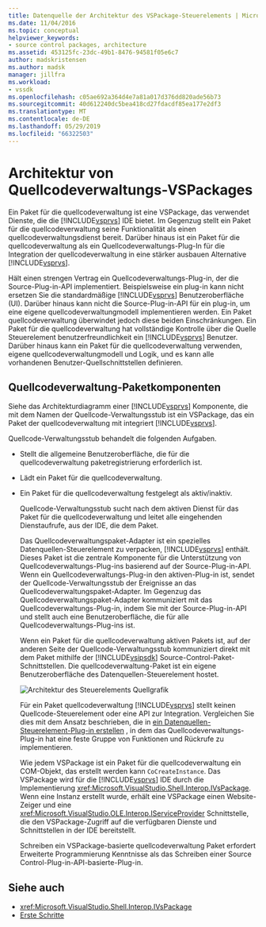 ```yaml
---
title: Datenquelle der Architektur des VSPackage-Steuerelements | Microsoft-Dokumentation
ms.date: 11/04/2016
ms.topic: conceptual
helpviewer_keywords:
- source control packages, architecture
ms.assetid: 453125fc-23dc-49b1-8476-94581f05e6c7
author: madskristensen
ms.author: madsk
manager: jillfra
ms.workload:
- vssdk
ms.openlocfilehash: c05ae692a364d4e7a81a017d376dd820ade56b73
ms.sourcegitcommit: 40d612240dc5bea418cd27fdacdf85ea177e2df3
ms.translationtype: MT
ms.contentlocale: de-DE
ms.lasthandoff: 05/29/2019
ms.locfileid: "66322503"
---
```

# <a name="source-control-vspackage-architecture"></a>Architektur von Quellcodeverwaltungs-VSPackages
Ein Paket für die quellcodeverwaltung ist eine VSPackage, das verwendet Dienste, die die [!INCLUDE[vsprvs](../../code-quality/includes/vsprvs_md.md)] IDE bietet. Im Gegenzug stellt ein Paket für die quellcodeverwaltung seine Funktionalität als einen quellcodeverwaltungsdienst bereit. Darüber hinaus ist ein Paket für die quellcodeverwaltung als ein Quellcodeverwaltungs-Plug-In für die Integration der quellcodeverwaltung in eine stärker ausbauen Alternative [!INCLUDE[vsprvs](../../code-quality/includes/vsprvs_md.md)].

 Hält einen strengen Vertrag ein Quellcodeverwaltungs-Plug-in, der die Source-Plug-in-API implementiert. Beispielsweise ein plug-in kann nicht ersetzen Sie die standardmäßige [!INCLUDE[vsprvs](../../code-quality/includes/vsprvs_md.md)] Benutzeroberfläche (UI). Darüber hinaus kann nicht die Source-Plug-in-API für ein plug-in, um eine eigene quellcodeverwaltungmodell implementieren werden. Ein Paket quellcodeverwaltung überwindet jedoch diese beiden Einschränkungen. Ein Paket für die quellcodeverwaltung hat vollständige Kontrolle über die Quelle Steuerelement benutzerfreundlichkeit ein [!INCLUDE[vsprvs](../../code-quality/includes/vsprvs_md.md)] Benutzer. Darüber hinaus kann ein Paket für die quellcodeverwaltung verwenden, eigene quellcodeverwaltungmodell und Logik, und es kann alle vorhandenen Benutzer-Quellschnittstellen definieren.

## <a name="source-control-package-components"></a>Quellcodeverwaltung-Paketkomponenten
 Siehe das Architekturdiagramm einer [!INCLUDE[vsprvs](../../code-quality/includes/vsprvs_md.md)] Komponente, die mit dem Namen der Quellcode-Verwaltungsstub ist ein VSPackage, das ein Paket der quellcodeverwaltung mit integriert [!INCLUDE[vsprvs](../../code-quality/includes/vsprvs_md.md)].

 Quellcode-Verwaltungsstub behandelt die folgenden Aufgaben.

- Stellt die allgemeine Benutzeroberfläche, die für die quellcodeverwaltung paketregistrierung erforderlich ist.

- Lädt ein Paket für die quellcodeverwaltung.

- Ein Paket für die quellcodeverwaltung festgelegt als aktiv/inaktiv.

  Quellcode-Verwaltungsstub sucht nach dem aktiven Dienst für das Paket für die quellcodeverwaltung und leitet alle eingehenden Dienstaufrufe, aus der IDE, die dem Paket.

  Das Quellcodeverwaltungspaket-Adapter ist ein spezielles Datenquellen-Steuerelement zu verpacken, [!INCLUDE[vsprvs](../../code-quality/includes/vsprvs_md.md)] enthält. Dieses Paket ist die zentrale Komponente für die Unterstützung von Quellcodeverwaltungs-Plug-ins basierend auf der Source-Plug-in-API. Wenn ein Quellcodeverwaltungs-Plug-in den aktiven-Plug-in ist, sendet der Quellcode-Verwaltungsstub der Ereignisse an das Quellcodeverwaltungspaket-Adapter. Im Gegenzug das Quellcodeverwaltungspaket-Adapter kommuniziert mit das Quellcodeverwaltungs-Plug-in, indem Sie mit der Source-Plug-in-API und stellt auch eine Benutzeroberfläche, die für alle Quellcodeverwaltungs-Plug-ins ist.

  Wenn ein Paket für die quellcodeverwaltung aktiven Pakets ist, auf der anderen Seite der Quellcode-Verwaltungsstub kommuniziert direkt mit dem Paket mithilfe der [!INCLUDE[vsipsdk](../../extensibility/includes/vsipsdk_md.md)] Source-Control-Paket-Schnittstellen. Die quellcodeverwaltung-Paket ist ein eigene Benutzeroberfläche des Datenquellen-Steuerelement hostet.

  ![Architektur des Steuerelements Quellgrafik](../../extensibility/internals/media/vsipsccarch.gif "VSIPSCCArch")

  Für ein Paket quellcodeverwaltung [!INCLUDE[vsprvs](../../code-quality/includes/vsprvs_md.md)] stellt keinen Quellcode-Steuerelement oder eine API zur Integration. Vergleichen Sie dies mit dem Ansatz beschrieben, die in [ein Datenquellen-Steuerelement-Plug-in erstellen](../../extensibility/internals/creating-a-source-control-plug-in.md) , in dem das Quellcodeverwaltungs-Plug-in hat eine feste Gruppe von Funktionen und Rückrufe zu implementieren.

  Wie jedem VSPackage ist ein Paket für die quellcodeverwaltung ein COM-Objekt, das erstellt werden kann `CoCreateInstance`. Das VSPackage wird für die [!INCLUDE[vsprvs](../../code-quality/includes/vsprvs_md.md)] IDE durch die Implementierung <xref:Microsoft.VisualStudio.Shell.Interop.IVsPackage>. Wenn eine Instanz erstellt wurde, erhält eine VSPackage einen Website-Zeiger und eine <xref:Microsoft.VisualStudio.OLE.Interop.IServiceProvider> Schnittstelle, die den VSPackage-Zugriff auf die verfügbaren Dienste und Schnittstellen in der IDE bereitstellt.

  Schreiben ein VSPackage-basierte quellcodeverwaltung Paket erfordert Erweiterte Programmierung Kenntnisse als das Schreiben einer Source Control-Plug-in-API-basierte-Plug-in.

## <a name="see-also"></a>Siehe auch
- <xref:Microsoft.VisualStudio.Shell.Interop.IVsPackage>
- [Erste Schritte](../../extensibility/internals/getting-started-with-source-control-vspackages.md)